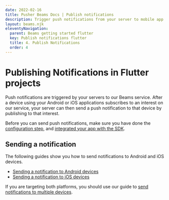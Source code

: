 ```yaml
---
date: 2022-02-16
title: Pusher Beams Docs | Publish notifications
description: Trigger push notifications from your server to mobile app users through our Beams service by publishing to their device's subscribed interests.
layout: beams.njk
eleventyNavigation:
  parent: Beams getting started flutter
  key: Publish notifications flutter
  title: 4. Publish Notifications
  order: 4
---
```


# Publishing Notifications in Flutter projects

Push notifications are triggered by your servers to our Beams service. After a device using your Android or iOS applications subscribes to an interest on our service, your server can then send a push notification to that device by publishing to that interest.

Before you can send push notifications, make sure you have done the [configuration step](/docs/beams/getting-started/flutter/configure-fcm-and-apns/), and [integrated your app with the SDK](/docs/beams/getting-started/flutter/sdk-integration/).

## Sending a notification

The following guides show you how to send notifications to Android and iOS devices.

- [Sending a notification to Android devices](/docs/beams/getting-started/android/publish-notifications/)
- [Sending a notification to iOS devices](/docs/beams/getting-started/ios/publish-notifications/)

If you are targeting both platforms, you should use our guide to [send notifications to multiple devices](/docs/beams/guides/publishing-to-multiple-devices/).
